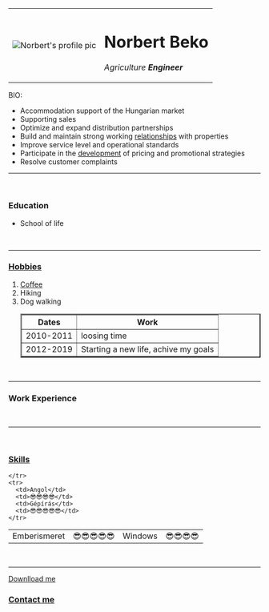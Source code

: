 <!DOCTYPE html>
<html lang="en" dir="ltr">
  <head>
    <meta charset="utf-8">
    <title>😎😎Norbert's Personal Site</title>
  </head>
  <body>
<table cellspacing="20">
  <tr>
    <td><img src="http://www.victoriabuzz.com/wp-content/uploads/2019/01/Katya-e1548712956348.jpg" alt="Norbert's profile pic"></td>
    <td><h1>Norbert Beko</h1>
      <p><i>Agriculture <strong>Engineer</strong></i></p>
    </td>
  </tr>
</table>


<p>BIO:
  <br>
  <ul>
<li> Accommodation support of the Hungarian market</li>
<li>Supporting sales</li>
<li>Optimize and expand distribution partnerships</li>
<li>Build and maintain strong working <a href="index.hu">relationships</a> with properties</li>
<li>Improve service level and operational standards</li>
<li>Participate in the <a href="https://értem.com">development</a> of pricing and promotional strategies</li>
<li>Resolve customer complaints</li>
  </ul>
</p>

<hr size="4" strong/>
<br>
<p>
<h3>Education</h3>

<ul>
  <li>School of life</li>
</p>
<br>
</ul>
<hr>

<h3><a href="hobbies.html">Hobbies</a></h3>
<ol>
  <li><a href="https://en.wikipedia.org/wiki/Coffee">Coffee</a></li>
  <li>Hiking</li>
  <li>Dog walking</li>

<table border="
2">

  <thead>
    <tr>
      <th>Dates</th>
      <th>Work</th>
    </tr>
  </thead>
  <tr>
    <td>2010-2011</td>
    <td>loosing time </td>
  </tr>
  <tr>
    <td>2012-2019</td>
    <td>Starting a new life, achive my goals</td>
  </tr>
</table>
<br>
</ol>
<hr>
<h3>Work Experience</h3>
<br>
<hr>
<br>
<h3><a href="skills.html">Skills</a></h3>

<table cellspacing="10">
  <tr>
    <td>Emberismeret</td>
    <td>😎😎😎😎😎</td>
    <td>Windows</td>
    <td>😎😎😎😎</td>

    </tr>
    <tr>
      <td>Angol</td>
      <td>😎😎😎😎</td>
      <td>Gépírás</td>
      <td>😎😎😎😎😎</td>
    </tr>
  </table>
  <br>
  <hr>



<a download href="https://web.stanford.edu/group/csp/cs21/htmlcheatsheet.pdf">Downlload me</a>

<h3><a href="contactme.html">Contact me</a></h3>

  </body>
  <br>
</html>
